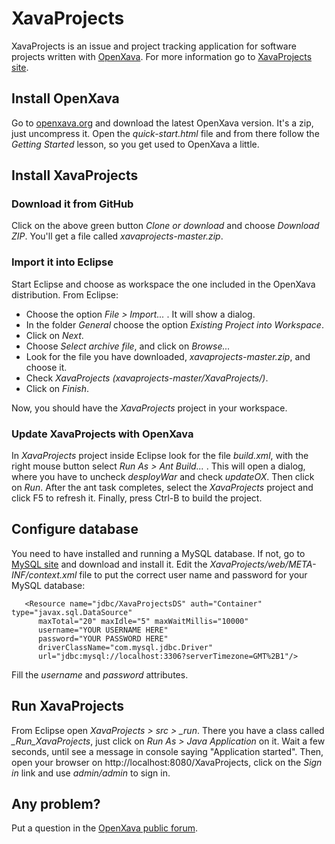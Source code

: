 # XavaProjects

XavaProjects is an issue and project tracking application for software projects written with [OpenXava](https://www.openxava.org). For more information go to [XavaProjects site](https://www.openxava.org/XavaProjects).

## Install OpenXava

Go to [openxava.org](https://www.openxava.org) and download the latest OpenXava version. It's a zip, just uncompress it. Open the *quick-start.html* file and from there follow the *Getting Started* lesson, so you get used to OpenXava a little.

## Install XavaProjects

### Download it from GitHub
Click on the above green button *Clone or download* and choose *Download ZIP*. You'll get a file called *xavaprojects-master.zip*.

### Import it into Eclipse
Start Eclipse and choose as workspace the one included in the OpenXava distribution. 
From Eclipse:

 - Choose the option *File > Import...* . It will show a dialog.
 - In the folder *General* choose the option *Existing Project into Workspace*. 
 - Click on *Next*.
 - Choose *Select archive file*, and click on *Browse...*
 - Look for the file you have downloaded, *xavaprojects-master.zip*, and choose it.
 - Check *XavaProjects (xavaprojects-master/XavaProjects/)*.
 - Click on *Finish*.

Now, you should have the *XavaProjects* project in your workspace.

### Update XavaProjects with OpenXava
In *XavaProjects* project inside Eclipse look for the file *build.xml*, with the right mouse button select *Run As > Ant Build...* . This will open a dialog, where you have to uncheck *desployWar* and check *updateOX*. Then click on *Run*. After the ant task completes, select the *XavaProjects* project and click F5 to refresh it. Finally, press Ctrl-B to build the project.

## Configure database
You need to have installed and running a MySQL database. If not, go to [MySQL site](https://www.mysql.com/) and download and install it.
Edit the *XavaProjects/web/META-INF/context.xml* file to put the correct user name and password for your MySQL database:

	   <Resource name="jdbc/XavaProjectsDS" auth="Container" type="javax.sql.DataSource"
	      maxTotal="20" maxIdle="5" maxWaitMillis="10000"
	      username="YOUR USERNAME HERE" 
	      password="YOUR PASSWORD HERE" 
	      driverClassName="com.mysql.jdbc.Driver"
	      url="jdbc:mysql://localhost:3306?serverTimezone=GMT%2B1"/>
Fill the *username* and *password* attributes.

## Run XavaProjects
From Eclipse open *XavaProjects > src > _run*. There you have a class called *_Run_XavaProjects*, just click on *Run As > Java Application* on it. Wait a few seconds, until see a message in console saying "Application started". Then, open your browser on http://localhost:8080/XavaProjects, click on the *Sign in* link and use *admin/admin* to sign in.

 ## Any problem?
 Put a question in the [OpenXava public forum](https://sourceforge.net/p/openxava/discussion/419690/).
